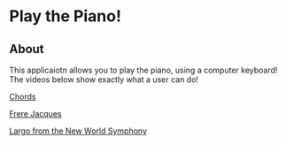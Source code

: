 # Play the Piano!

## About
 This applicaiotn allows you to play the piano, using a computer keyboard! The videos below show exactly what a user can do!


 [Chords](https://drive.google.com/file/d/1mkCzDfFdM1e5hlPdNw1JlJGHgj18kM9U/view?usp=sharing)

 [Frere Jacques](https://drive.google.com/file/d/1vEchuFL5Uj4H-zEWHUR0iqRuatXKFcks/view?usp=sharing)

 [Largo from the New World Symphony](https://drive.google.com/file/d/1bNCq6mGsIck2uBYyAiiv9Q9fCB0F4b8m/view?usp=sharing)
